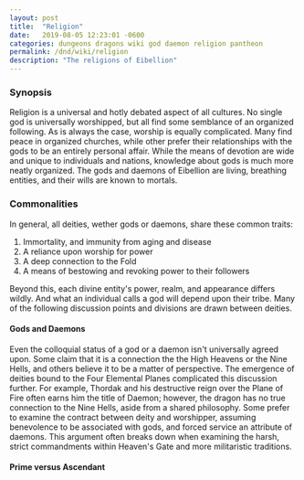 ```yaml
---
layout: post
title:  "Religion"
date:   2019-08-05 12:23:01 -0600
categories: dungeons dragons wiki god daemon religion pantheon
permalink: /dnd/wiki/religion
description: "The religions of Eibellion"
---
```


### Synopsis

Religion is a universal and hotly debated aspect of all cultures.
No single god is universally worshipped, but all find some semblance of an organized following.
As is always the case, worship is equally complicated.
Many find peace in organized churches, while other prefer their relationships with the gods to be an entirely personal affair.
While the means of devotion are wide and unique to individuals and nations, knowledge about gods is much more neatly organized.
The gods and daemons of Eibellion are living, breathing entities, and their wills are known to mortals.

### Commonalities

In general, all deities, wether gods or daemons, share these common traits:

1. Immortality, and immunity from aging and disease
2. A reliance upon worship for power
3. A deep connection to the Fold
4. A means of bestowing and revoking power to their followers

Beyond this, each divine entity's power, realm, and appearance differs wildly.
And what an individual calls a god will depend upon their tribe.
Many of the following discussion points and divisions are drawn between deities.

#### Gods and Daemons

Even the colloquial status of a god or a daemon isn't universally agreed upon.
Some claim that it is a connection the the High Heavens or the Nine Hells, and others believe it to be a matter of perspective.
The emergence of deities bound to the Four Elemental Planes complicated this discussion further.
For example, Thordak and his destructive reign over the Plane of Fire often earns him the title of Daemon;
however, the dragon has no true connection to the Nine Hells, aside from a shared philosophy.
Some prefer to examine the contract between deity and worshipper, assuming benevolence to be associated with gods, and forced service an attribute of daemons.
This argument often breaks down when examining the harsh, strict commandments within Heaven's Gate and more militaristic traditions.

#### Prime versus Ascendant
